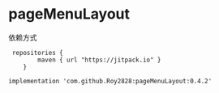 # pageMenuLayout
依赖方式
```
 repositories { 
        maven { url "https://jitpack.io" }
    }
    
implementation 'com.github.Roy2828:pageMenuLayout:0.4.2'
```
